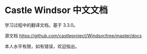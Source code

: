 ﻿# Castle Windsor 中文文档

学习过程中的翻译文档，基于 3.3.0。

源文档 https://github.com/castleproject/Windsor/tree/master/docs

本人水平有限，如有错误，欢迎指出。